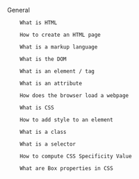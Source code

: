 General

        What is HTML

        How to create an HTML page

        What is a markup language

        What is the DOM

        What is an element / tag

        What is an attribute

        How does the browser load a webpage

        What is CSS

        How to add style to an element

        What is a class

        What is a selector

        How to compute CSS Specificity Value

        What are Box properties in CSS
